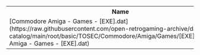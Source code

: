 <table>
<tr><th>Name</th><th>Size</th></tr>
<tr><td>[Commodore Amiga - Games - [EXE].dat](https://raw.githubusercontent.com/open-retrogaming-archive/dat-catalog/main/root/basic/TOSEC/Commodore/Amiga/Games/[EXE]/Commodore Amiga - Games - [EXE].dat)</td><td>24737</td></tr>
</table>
